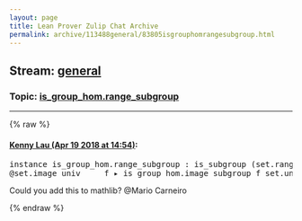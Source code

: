 ```yaml
---
layout: page
title: Lean Prover Zulip Chat Archive 
permalink: archive/113488general/83805isgrouphomrangesubgroup.html
---
```


## Stream: [general](index.html)
### Topic: [is_group_hom.range_subgroup](83805isgrouphomrangesubgroup.html)

---


{% raw %}
#### [ Kenny Lau (Apr 19 2018 at 14:54)](https://leanprover.zulipchat.com/#narrow/stream/113488-general/topic/is_group_hom.range_subgroup/near/125304068):
<div class="codehilite"><pre><span></span><span class="kn">instance</span> <span class="n">is_group_hom</span><span class="bp">.</span><span class="n">range_subgroup</span> <span class="o">:</span> <span class="n">is_subgroup</span> <span class="o">(</span><span class="n">set</span><span class="bp">.</span><span class="n">range</span> <span class="n">f</span><span class="o">)</span> <span class="o">:=</span>
<span class="bp">@</span><span class="n">set</span><span class="bp">.</span><span class="n">image_univ</span> <span class="bp">_</span> <span class="bp">_</span> <span class="n">f</span> <span class="bp">▸</span> <span class="n">is_group_hom</span><span class="bp">.</span><span class="n">image_subgroup</span> <span class="n">f</span> <span class="n">set</span><span class="bp">.</span><span class="n">univ</span>
</pre></div>


<p>Could you add this to mathlib? <span class="user-mention" data-user-id="110049">@Mario Carneiro</span></p>


{% endraw %}
